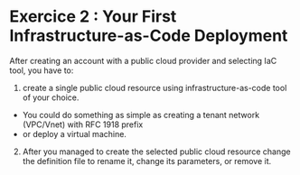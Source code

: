 # Exercice 2 : Your First Infrastructure-as-Code Deployment

  After creating an account with a public cloud provider and selecting IaC tool, you have to:

1. create a single public cloud resource using infrastructure-as-code tool of your choice.

  * You could do something as simple as creating a tenant network (VPC/Vnet) with RFC 1918 prefix
  * or deploy a virtual machine.

2. After you managed to create the selected public cloud resource change the definition file to rename it, change its parameters, or remove it.